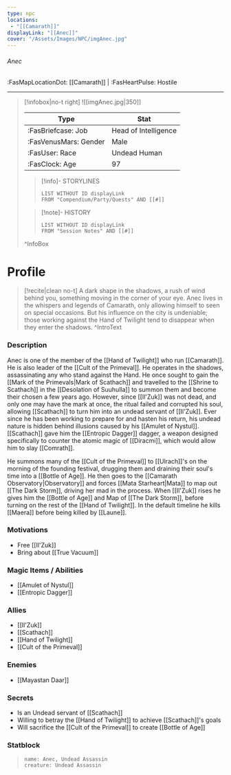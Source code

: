 ```yaml
---
type: npc
locations:
 - "[[Camarath]]"
displayLink: "[[Anec]]"
cover: "/Assets/Images/NPC/imgAnec.jpg"
---
```

###### Anec
<span class="sub2">:FasMapLocationDot: [[Camarath]]  |  :FasHeartPulse: Hostile </span>
___

> [!infobox|no-t right]
> ![[imgAnec.jpg|350]]
>
> | Type | Stat |
> | ---- | ---- |
> | :FasBriefcase: Job |  Head of Intelligence |
> | :FasVenusMars: Gender | Male |
> | :FasUser: Race | Undead Human |
> | :FasClock: Age | 97 |
>
>> [!info]- STORYLINES
>>```dataview
>>LIST WITHOUT ID displayLink
>>FROM "Compendium/Party/Quests" AND [[#]]
>
>>[!note]- HISTORY
>>```dataview
>>LIST WITHOUT ID displayLink
>>FROM "Session Notes" AND [[#]]
>
>^InfoBox

# Profile

> [!recite|clean no-t]
>	A dark shape in the shadows, a rush of wind behind you, something moving in the corner of your eye. Anec lives in the whispers and legends of Camarath, only allowing himself to seen on special occasions. But his influence on the city is undeniable; those working against the Hand of Twilight tend to disappear when they enter the shadows.
>^IntroText

### Description
Anec is one of the member of the [[Hand of Twilight]] who run [[Camarath]]. He is also leader of the [[Cult of the Primeval]]. He operates in the shadows, assassinating any who stand against the Hand. He once sought to gain the [[Mark of the Primevals|Mark of Scathach]] and travelled to the [[Shrine to Scathach]] in the [[Desolation of Suuhulla]] to summon them and become their chosen a few years ago. However, since [[Il'Zuk]] was not dead, and only one may have the mark at once, the ritual failed and corrupted his soul, allowing [[Scathach]] to turn him into an undead servant of [[Il'Zuk]]. Ever since he has been working to prepare for and hasten his return, his undead nature is hidden behind illusions caused by his [[Amulet of Nystul]]. [[Scathach]] gave him the [[Entropic Dagger]] dagger, a weapon designed specifically to counter the atomic magic of [[Diracmi]], which would allow him to slay [[Comrath]].

He summons many of the [[Cult of the Primeval]] to [[Ulrach]]'s on the morning of the founding festival, drugging them and draining their soul's time into a [[Bottle of Age]]. He then goes to the [[Camarath Observatory|Observatory]] and forces [[Mata Starheart|Mata]] to map out [[The Dark Storm]], driving her mad in the process. When [[Il'Zuk]] rises he gives him the [[Bottle of Age]] and Map of [[The Dark Storm]], before turning on the rest of the [[Hand of Twilight]]. In the default timeline he kills [[Maera]] before being killed by [[Laune]].

### Motivations
- Free [[Il'Zuk]]
- Bring about [[True Vacuum]]

### Magic Items / Abilities
- [[Amulet of Nystul]]
- [[Entropic Dagger]]

### Allies
- [[Il'Zuk]]
- [[Scathach]]
- [[Hand of Twilight]]
- [[Cult of the Primeval]]

### Enemies
- [[Mayastan Daar]]

### Secrets
- Is an Undead servant of [[Scathach]]
- Willing to betray the [[Hand of Twilight]] to achieve [[Scathach]]'s goals
- Will sacrifice the [[Cult of the Primeval]] to create [[Bottle of Age]]

### Statblock
> ```statblock
> name: Anec, Undead Assassin
> creature: Undead Assassin
